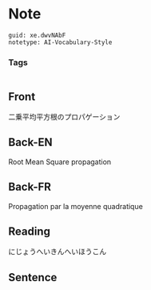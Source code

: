 # Note
```
guid: xe.dwvNAbF
notetype: AI-Vocabulary-Style
```

### Tags
```
```

## Front
二乗平均平方根のプロパゲーション

## Back-EN
Root Mean Square propagation

## Back-FR
Propagation par la moyenne quadratique

## Reading
にじょうへいきんへいほうこん

## Sentence

